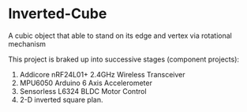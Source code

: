 # Inverted-Cube
A cubic object that able to stand on its edge and vertex via rotational mechanism

This project is braked up into successive stages (component projects):
1) Addicore nRF24L01+ 2.4GHz Wireless Transceiver
2) MPU6050 Arduino 6 Axis Accelerometer
3) Sensorless L6324 BLDC Motor Control
4) 2-D inverted square plan.

